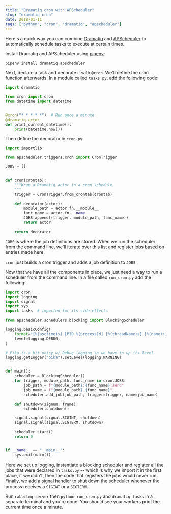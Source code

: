 ```yaml
---
title: "Dramatiq cron with APScheduler"
slug: "dramatiq-cron"
date: 2018-01-11
tags: ["python", "cron", "dramatiq", "apscheduler"]
---
```


Here's a quick way you can combine [Dramatiq] and [APScheduler] to
automatically schedule tasks to execute at certain times.

Install Dramatiq and APScheduler using [pipenv]:

    pipenv install dramatiq apscheduler

Next, declare a task and decorate it with `@cron`.  We'll define the
cron function afterwards.  In a module called `tasks.py`, add the
following code:

``` python
import dramatiq

from cron import cron
from datetime import datetime


@cron("* * * * *")  # Run once a minute
@dramatiq.actor
def print_current_datetime():
    print(datetime.now())
```

Then define the decorator in `cron.py`:

``` python
import importlib

from apscheduler.triggers.cron import CronTrigger

JOBS = []


def cron(crontab):
    """Wrap a Dramatiq actor in a cron schedule.
    """
    trigger = CronTrigger.from_crontab(crontab)

    def decorator(actor):
        module_path = actor.fn.__module__
        func_name = actor.fn.__name__
        JOBS.append((trigger, module_path, func_name))
        return actor

    return decorator
```

`JOBS` is where the job definitions are stored.  When we run the
scheduler from the command line, we'll iterate over this list and
register jobs based on entries made here.

`cron` just builds a cron trigger and adds a job definition to `JOBS`.

Now that we have all the components in place, we just need a way to
run a scheduler from the command line.  In a file called `run_cron.py`
add the following:

``` python
import cron
import logging
import signal
import sys
import tasks  # imported for its side-effects

from apscheduler.schedulers.blocking import BlockingScheduler

logging.basicConfig(
    format="[%(asctime)s] [PID %(process)d] [%(threadName)s] [%(name)s] [%(levelname)s] %(message)s",
    level=logging.DEBUG,
)

# Pika is a bit noisy w/ Debug logging so we have to up its level.
logging.getLogger("pika").setLevel(logging.WARNING)


def main():
    scheduler = BlockingScheduler()
    for trigger, module_path, func_name in cron.JOBS:
        job_path = f"{module_path}:{func_name}.send"
        job_name = f"{module_path}.{func_name}"
        scheduler.add_job(job_path, trigger=trigger, name=job_name)

    def shutdown(signum, frame):
        scheduler.shutdown()

    signal.signal(signal.SIGINT, shutdown)
    signal.signal(signal.SIGTERM, shutdown)

    scheduler.start()
    return 0


if __name__ == "__main__":
    sys.exit(main())
```

Here we set up logging, instantiate a blocking scheduler and register
all the jobs that were declared in `tasks.py` -- which is why we import
it in the first place, if we didn't, then the code that registers the
jobs would never run.  Finally, we add a signal handler to shut down
the scheduler whenever the process receives a `SIGINT` or a `SIGTERM`.

Run `rabbitmq-server` then `python run_cron.py` and `dramatiq tasks`
in a separate terminal and you're done!  You should see your workers
print the current time once a minute.


[Dramatiq]: https://dramatiq.io/
[APScheduler]: https://apscheduler.readthedocs.io/en/latest/
[pipenv]: http://pipenv.org/
